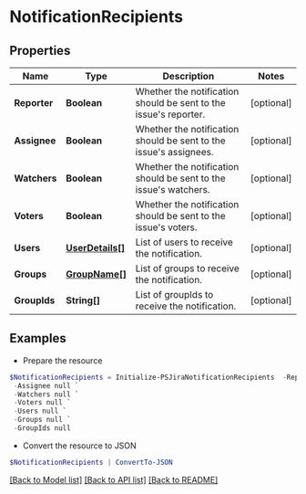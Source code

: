 # NotificationRecipients
## Properties

Name | Type | Description | Notes
------------ | ------------- | ------------- | -------------
**Reporter** | **Boolean** | Whether the notification should be sent to the issue&#39;s reporter. | [optional] 
**Assignee** | **Boolean** | Whether the notification should be sent to the issue&#39;s assignees. | [optional] 
**Watchers** | **Boolean** | Whether the notification should be sent to the issue&#39;s watchers. | [optional] 
**Voters** | **Boolean** | Whether the notification should be sent to the issue&#39;s voters. | [optional] 
**Users** | [**UserDetails[]**](UserDetails.md) | List of users to receive the notification. | [optional] 
**Groups** | [**GroupName[]**](GroupName.md) | List of groups to receive the notification. | [optional] 
**GroupIds** | **String[]** | List of groupIds to receive the notification. | [optional] 

## Examples

- Prepare the resource
```powershell
$NotificationRecipients = Initialize-PSJiraNotificationRecipients  -Reporter null `
 -Assignee null `
 -Watchers null `
 -Voters null `
 -Users null `
 -Groups null `
 -GroupIds null
```

- Convert the resource to JSON
```powershell
$NotificationRecipients | ConvertTo-JSON
```

[[Back to Model list]](../README.md#documentation-for-models) [[Back to API list]](../README.md#documentation-for-api-endpoints) [[Back to README]](../README.md)

